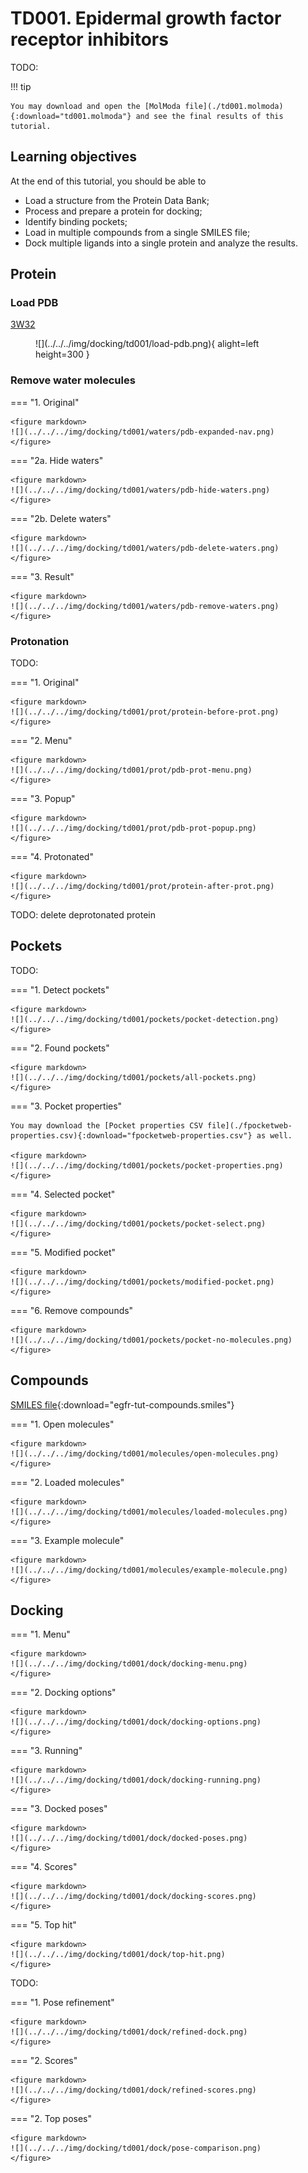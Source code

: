 # TD001. Epidermal growth factor receptor inhibitors

TODO:

!!! tip

    You may download and open the [MolModa file](./td001.molmoda){:download="td001.molmoda"} and see the final results of this tutorial.

## Learning objectives

At the end of this tutorial, you should be able to

-   Load a structure from the Protein Data Bank;
-   Process and prepare a protein for docking;
-   Identify binding pockets;
-   Load in multiple compounds from a single SMILES file;
-   Dock multiple ligands into a single protein and analyze the results.

## Protein

### Load PDB

[3W32](https://www.rcsb.org/structure/3w32)

<figure markdown>
![](../../../img/docking/td001/load-pdb.png){ alight=left height=300 }
</figure>

### Remove water molecules

=== "1. Original"

    <figure markdown>
    ![](../../../img/docking/td001/waters/pdb-expanded-nav.png)
    </figure>

=== "2a. Hide waters"

    <figure markdown>
    ![](../../../img/docking/td001/waters/pdb-hide-waters.png)
    </figure>

=== "2b. Delete waters"

    <figure markdown>
    ![](../../../img/docking/td001/waters/pdb-delete-waters.png)
    </figure>

=== "3. Result"

    <figure markdown>
    ![](../../../img/docking/td001/waters/pdb-remove-waters.png)
    </figure>

### Protonation

TODO:

=== "1. Original"

    <figure markdown>
    ![](../../../img/docking/td001/prot/protein-before-prot.png)
    </figure>

=== "2. Menu"

    <figure markdown>
    ![](../../../img/docking/td001/prot/pdb-prot-menu.png)
    </figure>

=== "3. Popup"

    <figure markdown>
    ![](../../../img/docking/td001/prot/pdb-prot-popup.png)
    </figure>

=== "4. Protonated"

    <figure markdown>
    ![](../../../img/docking/td001/prot/protein-after-prot.png)
    </figure>

TODO: delete deprotonated protein

## Pockets

TODO:

=== "1. Detect pockets"

    <figure markdown>
    ![](../../../img/docking/td001/pockets/pocket-detection.png)
    </figure>

=== "2. Found pockets"

    <figure markdown>
    ![](../../../img/docking/td001/pockets/all-pockets.png)
    </figure>

=== "3. Pocket properties"

    You may download the [Pocket properties CSV file](./fpocketweb-properties.csv){:download="fpocketweb-properties.csv"} as well.

    <figure markdown>
    ![](../../../img/docking/td001/pockets/pocket-properties.png)
    </figure>

=== "4. Selected pocket"

    <figure markdown>
    ![](../../../img/docking/td001/pockets/pocket-select.png)
    </figure>

=== "5. Modified pocket"

    <figure markdown>
    ![](../../../img/docking/td001/pockets/modified-pocket.png)
    </figure>

=== "6. Remove compounds"

    <figure markdown>
    ![](../../../img/docking/td001/pockets/pocket-no-molecules.png)
    </figure>

## Compounds

[SMILES file](./compounds.smiles){:download="egfr-tut-compounds.smiles"}

=== "1. Open molecules"

    <figure markdown>
    ![](../../../img/docking/td001/molecules/open-molecules.png)
    </figure>

=== "2. Loaded molecules"

    <figure markdown>
    ![](../../../img/docking/td001/molecules/loaded-molecules.png)
    </figure>

=== "3. Example molecule"

    <figure markdown>
    ![](../../../img/docking/td001/molecules/example-molecule.png)
    </figure>

## Docking

=== "1. Menu"

    <figure markdown>
    ![](../../../img/docking/td001/dock/docking-menu.png)
    </figure>

=== "2. Docking options"

    <figure markdown>
    ![](../../../img/docking/td001/dock/docking-options.png)
    </figure>

=== "3. Running"

    <figure markdown>
    ![](../../../img/docking/td001/dock/docking-running.png)
    </figure>

=== "3. Docked poses"

    <figure markdown>
    ![](../../../img/docking/td001/dock/docked-poses.png)
    </figure>

=== "4. Scores"

    <figure markdown>
    ![](../../../img/docking/td001/dock/docking-scores.png)
    </figure>

=== "5. Top hit"

    <figure markdown>
    ![](../../../img/docking/td001/dock/top-hit.png)
    </figure>

TODO:

=== "1. Pose refinement"

    <figure markdown>
    ![](../../../img/docking/td001/dock/refined-dock.png)
    </figure>

=== "2. Scores"

    <figure markdown>
    ![](../../../img/docking/td001/dock/refined-scores.png)
    </figure>

=== "2. Top poses"

    <figure markdown>
    ![](../../../img/docking/td001/dock/pose-comparison.png)
    </figure>
